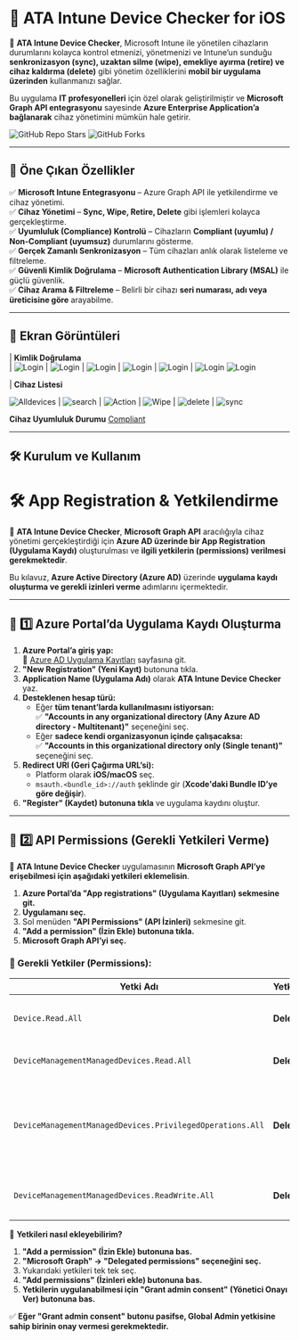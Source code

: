 # 🚀 ATA Intune Device Checker for iOS

📱 **ATA Intune Device Checker**, Microsoft Intune ile yönetilen cihazların durumlarını kolayca kontrol etmenizi, yönetmenizi ve Intune’un sunduğu **senkronizasyon (sync), uzaktan silme (wipe), emekliye ayırma (retire) ve cihaz kaldırma (delete)** gibi yönetim özelliklerini **mobil bir uygulama üzerinden** kullanmanızı sağlar.  

Bu uygulama **IT profesyonelleri** için özel olarak geliştirilmiştir ve **Microsoft Graph API entegrasyonu** sayesinde **Azure Enterprise Application’a bağlanarak** cihaz yönetimini mümkün hale getirir.

![GitHub Repo Stars](https://img.shields.io/github/stars/MSalikoc/Ata-Intune-Device-Checker-for-iOS?style=social)
![GitHub Forks](https://img.shields.io/github/forks/MSalikoc/Ata-Intune-Device-Checker-for-iOS?style=social)

---

## 🎯 **Öne Çıkan Özellikler**
✅ **Microsoft Intune Entegrasyonu** – Azure Graph API ile yetkilendirme ve cihaz yönetimi.  
✅ **Cihaz Yönetimi** – **Sync, Wipe, Retire, Delete** gibi işlemleri kolayca gerçekleştirme.  
✅ **Uyumluluk (Compliance) Kontrolü** – Cihazların **Compliant (uyumlu) / Non-Compliant (uyumsuz)** durumlarını gösterme.  
✅ **Gerçek Zamanlı Senkronizasyon** – Tüm cihazları anlık olarak listeleme ve filtreleme.  
✅ **Güvenli Kimlik Doğrulama** – **Microsoft Authentication Library (MSAL)** ile güçlü güvenlik.  
✅ **Cihaz Arama & Filtreleme** – Belirli bir cihazı **seri numarası, adı veya üreticisine göre** arayabilme.  

---

## 📸 **Ekran Görüntüleri**

| **Kimlik Doğrulama**  
| ![Login](screenshots/auth1.png) | ![Login](screenshots/auth2.png) | ![Login](screenshots/auth3.png) | ![Login](screenshots/code.png) | ![Login](screenshots/auth4.png) | ![Login](screenshots/permisson.png) ![Login](screenshots/auth5.png)

| **Cihaz Listesi** 

![Alldevices](screenshots/alldevices.png) | ![search](screenshots/search.png) | ![Action](screenshots/action.png) | ![Wipe](screenshots/Wipe.png) | ![delete](screenshots/delete.png) | ![sync](screenshots/sync.png)

**Cihaz Uyumluluk Durumu**
[Compliant](screenshots/compliant.png)

---

## 🛠️ **Kurulum ve Kullanım**

# 🛠️ App Registration & Yetkilendirme  

📌 **ATA Intune Device Checker**, **Microsoft Graph API** aracılığıyla cihaz yönetimi gerçekleştirdiği için **Azure AD üzerinde bir App Registration (Uygulama Kaydı)** oluşturulması ve **ilgili yetkilerin (permissions) verilmesi gerekmektedir**.  

Bu kılavuz, **Azure Active Directory (Azure AD)** üzerinde **uygulama kaydı oluşturma ve gerekli izinleri verme** adımlarını içermektedir.  

---

## **📌 1️⃣ Azure Portal’da Uygulama Kaydı Oluşturma**  
1. **Azure Portal’a giriş yap:**  
   🔗 [Azure AD Uygulama Kayıtları](https://portal.azure.com/#blade/Microsoft_AAD_RegisteredApps/ApplicationsListBlade) sayfasına git.  
2. **"New Registration" (Yeni Kayıt)** butonuna tıkla.  
3. **Application Name (Uygulama Adı)** olarak **ATA Intune Device Checker** yaz.  
4. **Desteklenen hesap türü:**  
   - Eğer **tüm tenant’larda kullanılmasını istiyorsan:**  
     ✅ **"Accounts in any organizational directory (Any Azure AD directory - Multitenant)"** seçeneğini seç.  
   - Eğer **sadece kendi organizasyonun içinde çalışacaksa:**  
     ✅ **"Accounts in this organizational directory only (Single tenant)"** seçeneğini seç.  
5. **Redirect URI (Geri Çağırma URL’si):**  
   - Platform olarak **iOS/macOS** seç.  
   - `msauth.<bundle_id>://auth` şeklinde gir (**Xcode'daki Bundle ID’ye göre değişir**).  
6. **"Register" (Kaydet) butonuna tıkla** ve uygulama kaydını oluştur.  

---

## **📌 2️⃣ API Permissions (Gerekli Yetkileri Verme)**  
📌 **ATA Intune Device Checker** uygulamasının **Microsoft Graph API’ye erişebilmesi için aşağıdaki yetkileri eklemelisin**.  

1. **Azure Portal’da "App registrations" (Uygulama Kayıtları) sekmesine git.**  
2. **Uygulamanı seç.**  
3. Sol menüden **"API Permissions" (API İzinleri)** sekmesine git.  
4. **"Add a permission" (İzin Ekle) butonuna tıkla.**  
5. **Microsoft Graph API’yi seç.**  

### **📌 Gerekli Yetkiler (Permissions):**  

| **Yetki Adı** | **Yetki Türü** | **Açıklama** |
|--------------|--------------|-------------|
| `Device.Read.All` | **Delegated** | Tenant içindeki cihaz bilgilerini okuma. |
| `DeviceManagementManagedDevices.Read.All` | **Delegated** | Yönetilen cihazları okuma. |
| `DeviceManagementManagedDevices.PrivilegedOperations.All` | **Delegated** | Yönetilen cihazlar üzerinde özel işlemler gerçekleştirme (örn: wipe, sync, retire, delete). |
| `DeviceManagementManagedDevices.ReadWrite.All` | **Delegated** | Yönetilen cihazları okuma ve güncelleme. |

📌 **Yetkileri nasıl ekleyebilirim?**  
1. **"Add a permission" (İzin Ekle) butonuna bas.**  
2. **"Microsoft Graph" → "Delegated permissions" seçeneğini seç.**  
3. Yukarıdaki yetkileri tek tek seç.  
4. **"Add permissions" (İzinleri ekle) butonuna bas.**  
5. **Yetkilerin uygulanabilmesi için "Grant admin consent" (Yönetici Onayı Ver) butonuna bas.**  

✅ **Eğer "Grant admin consent" butonu pasifse, Global Admin yetkisine sahip birinin onay vermesi gerekmektedir.**





